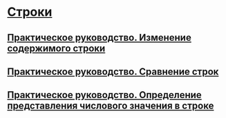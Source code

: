 # [Строки](index.md)
## [Практическое руководство. Изменение содержимого строки](how-to-modify-string-contents.md)
## [Практическое руководство. Сравнение строк](how-to-compare-strings.md)
## [Практическое руководство. Определение представления числового значения в строке](how-to-determine-whether-a-string-represents-a-numeric-value.md)
